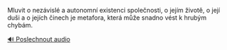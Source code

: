 
Mluvit o nezávislé a autonomní existenci společnosti, o jejím životě, o její duši a o jejích činech je metafora, která může snadno vést k hrubým chybám.

[🔊 Poslechnout audio](/data/7-paragraphs/audio/chapter_35/para_011-Mluvit-o-nezvisl-a-autonomn-existenci-spolenos.mp3)
